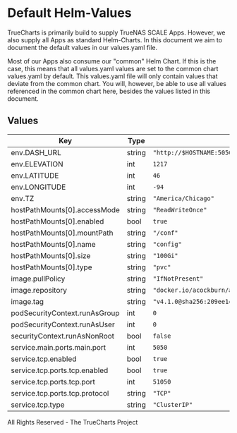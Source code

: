 # Default Helm-Values

TrueCharts is primarily build to supply TrueNAS SCALE Apps.
However, we also supply all Apps as standard Helm-Charts. In this document we aim to document the default values in our values.yaml file.

Most of our Apps also consume our "common" Helm Chart.
If this is the case, this means that all values.yaml values are set to the common chart values.yaml by default. This values.yaml file will only contain values that deviate from the common chart.
You will, however, be able to use all values referenced in the common chart here, besides the values listed in this document.

## Values

| Key | Type | Default | Description |
|-----|------|---------|-------------|
| env.DASH_URL | string | `"http://$HOSTNAME:5050"` |  |
| env.ELEVATION | int | `1217` |  |
| env.LATITUDE | int | `46` |  |
| env.LONGITUDE | int | `-94` |  |
| env.TZ | string | `"America/Chicago"` |  |
| hostPathMounts[0].accessMode | string | `"ReadWriteOnce"` |  |
| hostPathMounts[0].enabled | bool | `true` |  |
| hostPathMounts[0].mountPath | string | `"/conf"` |  |
| hostPathMounts[0].name | string | `"config"` |  |
| hostPathMounts[0].size | string | `"100Gi"` |  |
| hostPathMounts[0].type | string | `"pvc"` |  |
| image.pullPolicy | string | `"IfNotPresent"` |  |
| image.repository | string | `"docker.io/acockburn/appdaemon"` |  |
| image.tag | string | `"v4.1.0@sha256:209ee1c83b4c0794dd6f50333f60a212d0df7c4205e7e374ac78d988ffc3d8fd"` |  |
| podSecurityContext.runAsGroup | int | `0` |  |
| podSecurityContext.runAsUser | int | `0` |  |
| securityContext.runAsNonRoot | bool | `false` |  |
| service.main.ports.main.port | int | `5050` |  |
| service.tcp.enabled | bool | `true` |  |
| service.tcp.ports.tcp.enabled | bool | `true` |  |
| service.tcp.ports.tcp.port | int | `51050` |  |
| service.tcp.ports.tcp.protocol | string | `"TCP"` |  |
| service.tcp.type | string | `"ClusterIP"` |  |

All Rights Reserved - The TrueCharts Project
